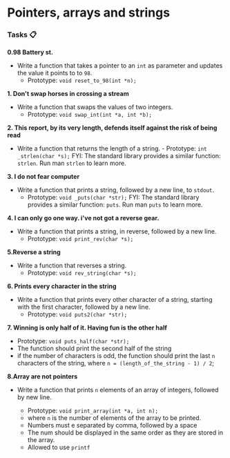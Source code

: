 # Pointers, arrays and strings

<!-- gcc -Wall -pedantic -Werror -Wextra -std=gnu89 0-main.c 0-reset_to_98.c -o 0-98 -->

### Tasks 📋

**0.98 Battery st.**

- Write a function that takes a pointer to an `int` as parameter and updates the value it points to to `98`.
  - Prototype: `void reset_to_98(int *n);`

**1. Don't swap horses in crossing a stream**

- Write a function that swaps the values of two integers.
  - Prototype: `void swap_int(int *a, int *b);`

**2. This report, by its very length, defends itself against the risk of being read**

- Write a function that returns the length of a string. - Prototype: `int _strlen(char *s);`
  FYI: The standard library provides a similar function: `strlen`. Run man `strlen` to learn more.

**3. I do not fear computer**

- Write a function that prints a string, followed by a new line, to `stdout`.
  - Prototype: `void _puts(char *str);`
    FYI: The standard library provides a similar function: `puts`. Run man `puts` to learn more.

**4. I can only go one way. i've not got a reverse gear.**

- Write a function that prints a string, in reverse, followed by a new line.
  - Prototype: `void print_rev(char *s);`

**5.Reverse a string**

- Write a function that reverses a string.
  - Prototype: `void rev_string(char *s);`

**6. Prints every character in the string**

- Write a function that prints every other character of a string, starting with the first character, followed by a new line.
  - Prototype: `void puts2(char *str);`

**7. Winning is only half of it. Having fun is the other half**

- Prototype: `void puts_half(char *str);`
- The function should print the second half of the string
- if the number of characters is odd, the function should print the last `n` characters of the string, where `n = (length_of_the_string - 1) / 2`;

**8.Array are not pointers**

- Write a function that prints `n` elements of an array of integers, followed by new line.

  - Prototype: `void print_array(int *a, int n);`
  - where `n` is the number of elements of the array to be printed.
  - Numbers must e separated by comma, followed by a space
  - The num should be displayed in the same order as they are stored in the array.
  - Allowed to use `printf`
